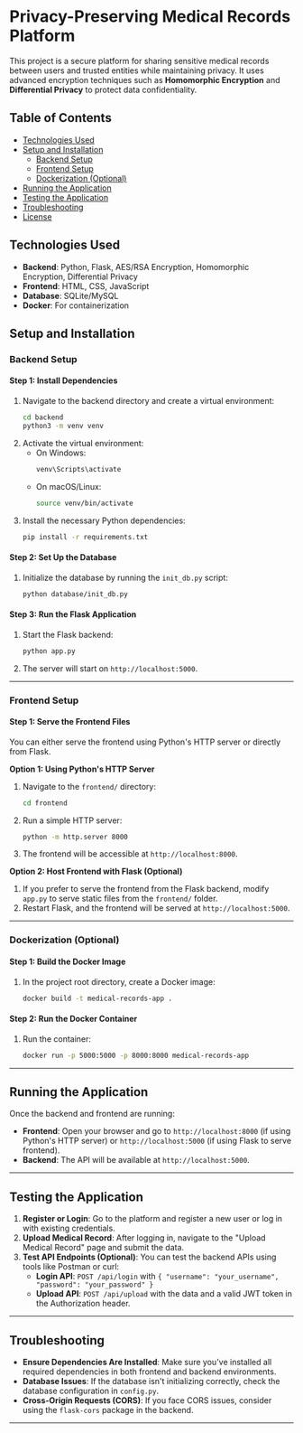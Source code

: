 # Privacy-Preserving Medical Records Platform

This project is a secure platform for sharing sensitive medical records between users and trusted entities while maintaining privacy. It uses advanced encryption techniques such as **Homomorphic Encryption** and **Differential Privacy** to protect data confidentiality.

## Table of Contents
- [Technologies Used](#technologies-used)
- [Setup and Installation](#setup-and-installation)
  - [Backend Setup](#backend-setup)
  - [Frontend Setup](#frontend-setup)
  - [Dockerization (Optional)](#dockerization-optional)
- [Running the Application](#running-the-application)
- [Testing the Application](#testing-the-application)
- [Troubleshooting](#troubleshooting)
- [License](#license)

## Technologies Used
- **Backend**: Python, Flask, AES/RSA Encryption, Homomorphic Encryption, Differential Privacy
- **Frontend**: HTML, CSS, JavaScript
- **Database**: SQLite/MySQL
- **Docker**: For containerization

## Setup and Installation

### Backend Setup

#### Step 1: Install Dependencies
1. Navigate to the backend directory and create a virtual environment:
    ```bash
    cd backend
    python3 -m venv venv
    ```
2. Activate the virtual environment:
    - On Windows:
      ```bash
      venv\Scripts\activate
      ```
    - On macOS/Linux:
      ```bash
      source venv/bin/activate
      ```
3. Install the necessary Python dependencies:
    ```bash
    pip install -r requirements.txt
    ```

#### Step 2: Set Up the Database
1. Initialize the database by running the `init_db.py` script:
    ```bash
    python database/init_db.py
    ```

#### Step 3: Run the Flask Application
1. Start the Flask backend:
    ```bash
    python app.py
    ```
2. The server will start on `http://localhost:5000`.

---

### Frontend Setup

#### Step 1: Serve the Frontend Files
You can either serve the frontend using Python's HTTP server or directly from Flask.

**Option 1: Using Python's HTTP Server**
1. Navigate to the `frontend/` directory:
    ```bash
    cd frontend
    ```
2. Run a simple HTTP server:
    ```bash
    python -m http.server 8000
    ```
3. The frontend will be accessible at `http://localhost:8000`.

**Option 2: Host Frontend with Flask (Optional)**
1. If you prefer to serve the frontend from the Flask backend, modify `app.py` to serve static files from the `frontend/` folder.
2. Restart Flask, and the frontend will be served at `http://localhost:5000`.

---

### Dockerization (Optional)

#### Step 1: Build the Docker Image
1. In the project root directory, create a Docker image:
    ```bash
    docker build -t medical-records-app .
    ```

#### Step 2: Run the Docker Container
1. Run the container:
    ```bash
    docker run -p 5000:5000 -p 8000:8000 medical-records-app
    ```

---

## Running the Application

Once the backend and frontend are running:

- **Frontend**: Open your browser and go to `http://localhost:8000` (if using Python's HTTP server) or `http://localhost:5000` (if using Flask to serve frontend).
- **Backend**: The API will be available at `http://localhost:5000`.

---

## Testing the Application

1. **Register or Login**: Go to the platform and register a new user or log in with existing credentials.
2. **Upload Medical Record**: After logging in, navigate to the "Upload Medical Record" page and submit the data.
3. **Test API Endpoints (Optional)**: You can test the backend APIs using tools like Postman or curl:
    - **Login API**: `POST /api/login` with `{ "username": "your_username", "password": "your_password" }`
    - **Upload API**: `POST /api/upload` with the data and a valid JWT token in the Authorization header.

---

## Troubleshooting

- **Ensure Dependencies Are Installed**: Make sure you've installed all required dependencies in both frontend and backend environments.
- **Database Issues**: If the database isn't initializing correctly, check the database configuration in `config.py`.
- **Cross-Origin Requests (CORS)**: If you face CORS issues, consider using the `flask-cors` package in the backend.

---

